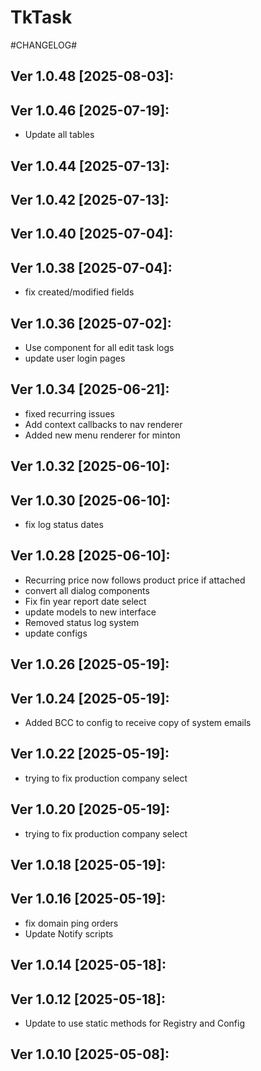 # TkTask

#CHANGELOG#

Ver 1.0.48 [2025-08-03]:
-------------------------------


Ver 1.0.46 [2025-07-19]:
-------------------------------
  - Update all tables


Ver 1.0.44 [2025-07-13]:
-------------------------------


Ver 1.0.42 [2025-07-13]:
-------------------------------


Ver 1.0.40 [2025-07-04]:
-------------------------------


Ver 1.0.38 [2025-07-04]:
-------------------------------
  - fix created/modified fields


Ver 1.0.36 [2025-07-02]:
-------------------------------
  - Use component for all edit task logs
  - update user login pages


Ver 1.0.34 [2025-06-21]:
-------------------------------
  - fixed recurring issues
  - Add context callbacks to nav renderer
  - Added new menu renderer for minton


Ver 1.0.32 [2025-06-10]:
-------------------------------


Ver 1.0.30 [2025-06-10]:
-------------------------------
  - fix log status dates


Ver 1.0.28 [2025-06-10]:
-------------------------------
  - Recurring price now follows product price if attached
  - convert all dialog components
  - Fix fin year report date select
  - update models to new interface
  - Removed status log system
  - update configs


Ver 1.0.26 [2025-05-19]:
-------------------------------


Ver 1.0.24 [2025-05-19]:
-------------------------------
  - Added BCC to config to receive copy of system emails


Ver 1.0.22 [2025-05-19]:
-------------------------------
  - trying to fix production company select


Ver 1.0.20 [2025-05-19]:
-------------------------------
  - trying to fix production company select


Ver 1.0.18 [2025-05-19]:
-------------------------------


Ver 1.0.16 [2025-05-19]:
-------------------------------
  - fix domain ping orders
  - Update Notify scripts


Ver 1.0.14 [2025-05-18]:
-------------------------------


Ver 1.0.12 [2025-05-18]:
-------------------------------
  - Update to use static methods for Registry and Config


Ver 1.0.10 [2025-05-08]:
-------------------------------
